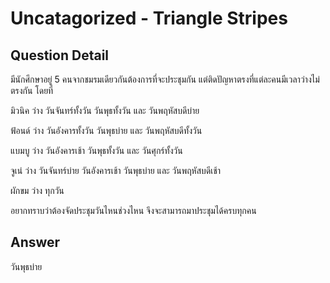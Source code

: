 # Uncatagorized - Triangle Stripes
## Question Detail
มีนักศึกษาอยู่ 5 คนจากชมรมเดียวกันต้องการที่จะประชุมกัน แต่ติดปัญหาตรงที่แต่ละคนมีเวลาว่างไม่ตรงกัน โดยที่

มิวนิค ว่าง วันจันทร์ทั้งวัน วันพุธทั้งวัน และ วันพฤหัสบดีบ่าย

ฟ้อนด์ ว่าง วันอังคารทั้งวัน วันพุธบ่าย และ วันพฤหัสบดีทั้งวัน

แบมบู ว่าง วันอังคารเช้า วันพุธทั้งวัน และ วันศุกร์ทั้งวัน

จูเน่ ว่าง วันจันทร์บ่าย วันอังคารเช้า วันพุธบ่าย และ วันพฤหัสบดีเช้า

ผักขม ว่าง ทุกวัน

อยากทราบว่าต้องจัดประชุมวันไหนช่วงไหน จึงจะสามารถมาประชุมได้ครบทุกคน

## Answer
วันพุธบ่าย
